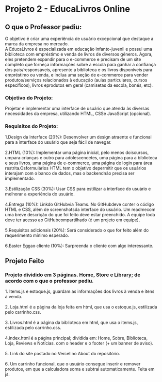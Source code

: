 # Projeto 2 - EducaLivros Online 

<h2>O que o Professor pediu: </h2>
 O objetivo é criar uma experiência de usuário excepcional que destaque a marca da empresa no mercado.
<br>
A EducaLivros é especializada em educação infanto-juvenil e possui uma biblioteca com empréstimo e venda de livros de diversos gêneros. Agora, eles pretendem expandir para o e-commerce e precisam de um site completo que forneça informações sobre a escola para ganhar a confiança dos pais/responsáveis, apresente a biblioteca e os livros disponíveis para empréstimo ou venda, e inclua uma seção de e-commerce para vender produtos/serviços relacionados à educação (aulas particulares, cursos específicos), livros eprodutos em geral (camisetas da escola, bonés, etc).
<br>
<h3>Objetivo do Projeto:</h3> 
Projetar e implementar uma interface de usuário que atenda às diversas necessidades da empresa, utilizando HTML, CSSe JavaScript (opcional).
<h3>Requisitos do Projeto:</h3>
1.Design da Interface (20%): Desenvolver um design atraente e funcional para a interface do usuário que seja fácil de navegar.
<br>
<br>
2.HTML (10%): Implementar uma página inicial, pelo menos doiscursos, umpara crianças e outro para adolescencetes, uma página para a biblioteca e seus livros, uma página de e-commerce, uma página de login para área restrita.Osformulários HTML tem o objetivo depermitir que os usuários interajam com o banco de dados, mas o backendnão precisa ser implementado.
<br>
<br>
3.Estilização CSS (30%): Usar CSS para estilizar a interface do usuário e melhorar a experiência do usuário.
<br>
<br>
4.Entrega (10%): Linkdo GitHubvia Teams. No GitHubdeve conter o código HTML e CSS, além de screenshotsda interface do usuário. Um readmecom uma breve descrição do que foi feito deve estar preenchido. A equipe toda deve ter acesso ao GitHubcompartilhado (é um projeto em equipe).
<br>
<br>
5.Requisitos adicionais (20%): Será considerado o que for feito além do requerimento mínimo esperado.
<br>
<br>
6.Easter Eggao cliente (10%): Surpreenda o cliente com algo interessante.

<h2>Projeto Feito</h2>
<h3>Projeto dividido em 3 páginas. Home, Store e Library; de acordo com o que o professor pediu.</h3>
1. Items.js e estoque.js, guardam as informações dos livros à venda e itens à venda. 
<br>
<br> 
2. Loja.html é a página da loja feita em html, que usa o estoque.js, estilizada pelo carrinho.css.
<br> 
<br> 
3. Livros.html é a página da biblioteca em html, que usa o items.js, estilizada pelo carrinho.css.
<br>
<br> 
4.index.html é a página principal; dividida em: Home, Sobre, Biblioteca, Loja, Reviews e Notícias. com o header e o footer (+ um banner de aviso).
<br>
<br> 
5. Link do site postado no Vercel no About do repositório.
<br>
<br>
6. Um carrinho funcional, que o usuário consegue inserir e remover produtos, em que a calculadora soma e subtrai automaticamente. Feita em js.
